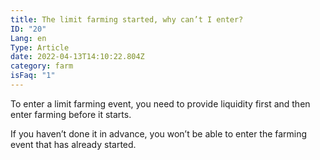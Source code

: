 ```yaml
---
title: The limit farming started, why can’t I enter?
ID: "20"
Lang: en
Type: Article
date: 2022-04-13T14:10:22.804Z
category: farm
isFaq: "1"
---
```

To enter a limit farming event, you need to provide liquidity first and then enter farming before it starts. 

If you haven’t done it in advance, you won’t be able to enter the farming event that has already started.